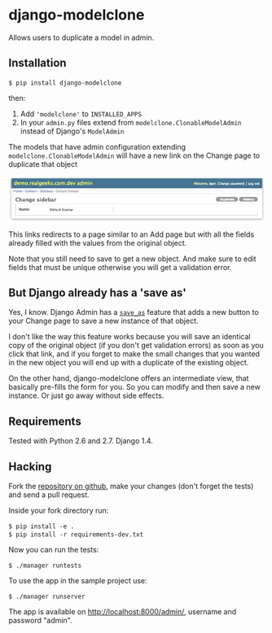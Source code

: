 # django-modelclone

Allows users to duplicate a model in admin.

## Installation

    $ pip install django-modelclone

then:

 1. Add `'modelclone'` to `INSTALLED_APPS`
 2. In your `admin.py` files extend from `modelclone.ClonableModelAdmin` instead of
    Django's `ModelAdmin`

The models that have admin configuration extending `modelclone.ClonableModelAdmin` will
have a new link on the Change page to duplicate that object

![Screenshot Duplicate link](images/duplicate-link.png)

This links redirects to a page similar to an Add page but with all the fields already
filled with the values from the original object.

Note that you still need to save to get a new object. And make sure to edit fields
that must be unique otherwise you will get a validation error.

## But Django already has a 'save as'

Yes, I know. Django Admin has a [`save_as`](https://docs.djangoproject.com/en/dev/ref/contrib/admin/#django.contrib.admin.ModelAdmin.save_as)
feature that adds a new button to your Change page to save a new instance of that
object.

I don't like the way this feature works because you will save an identical copy of the
original object (if you don't get validation errors) as soon as you click that link, and
if you forget to make the small changes that you wanted in the new object you will end up 
with a duplicate of the existing object.

On the other hand, django-modelclone offers an intermediate view, that basically pre-fills
the form for you. So you can modify and then save a new instance. Or just go away without
side effects.

## Requirements

Tested with Python 2.6 and 2.7. Django 1.4.

## Hacking

Fork the [repository on github](http://github.com/realgeeks/django-modelclone), make your
changes (don't forget the tests) and send a pull request.

Inside your fork directory run:

    $ pip install -e .
    $ pip install -r requirements-dev.txt

Now you can run the tests:

    $ ./manager runtests

To use the app in the sample project use:

    $ ./manager runserver

The app is available on [http://localhost:8000/admin/](http://localhost:8000/admin/), username and password "admin".
